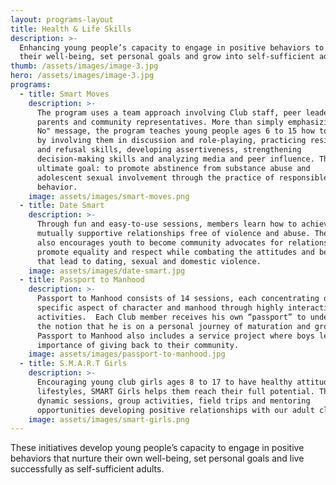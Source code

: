 ```yaml
---
layout: programs-layout
title: Health & Life Skills
description: >-
  Enhancing young people’s capacity to engage in positive behaviors to nurture
  their well-being, set personal goals and grow into self-sufficient adults.
thumb: /assets/images/image-3.jpg
hero: /assets/images/image-3.jpg
programs:
  - title: Smart Moves
    description: >-
      The program uses a team approach involving Club staff, peer leaders,
      parents and community representatives. More than simply emphasizing a "Say
      No" message, the program teaches young people ages 6 to 15 how to say no
      by involving them in discussion and role-playing, practicing resistance
      and refusal skills, developing assertiveness, strengthening
      decision-making skills and analyzing media and peer influence. The
      ultimate goal: to promote abstinence from substance abuse and
      adolescent sexual involvement through the practice of responsible
      behavior.
    image: assets/images/smart-moves.png
  - title: Date Smart
    description: >-
      Through fun and easy-to-use sessions, members learn how to achieve
      mutually supportive relationships free of violence and abuse. The program
      also encourages youth to become community advocates for relationships that
      promote equality and respect while combating the attitudes and behaviors
      that lead to dating, sexual and domestic violence.
    image: assets/images/date-smart.jpg
  - title: Passport to Manhood
    description: >-
      Passport to Manhood consists of 14 sessions, each concentrating on a
      specific aspect of character and manhood through highly interactive
      activities.  Each Club member receives his own “passport” to underscore
      the notion that he is on a personal journey of maturation and growth.
      Passport to Manhood also includes a service project where boys learn the
      importance of giving back to their community.
    image: assets/images/passport-to-manhood.jpg
  - title: S.M.A.R.T Girls
    description: >-
      Encouraging young club girls ages 8 to 17 to have healthy attitudes and
      lifestyles, SMART Girls helps them reach their full potential. Through
      dynamic sessions, group activities, field trips and mentoring
      opportunities developing positive relationships with our adult club women.
    image: assets/images/smart-girls.png
---
```


These initiatives develop young people’s capacity to engage in positive behaviors that nurture their own well-being, set personal goals and live successfully as self-sufficient adults.
